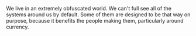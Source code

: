 We live in an extremely obfuscated world. We can't full see all of the systems around us by default. Some of them are designed to be that way on purpose, because it benefits the people making them, particularly around currency.